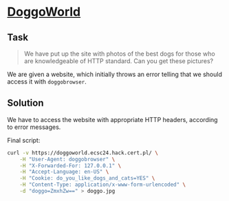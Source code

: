 # [DoggoWorld](https://hack.cert.pl/challenge/doggoworld)

## Task

> We have put up the site with photos of the best dogs for those who are knowledgeable of HTTP standard. Can you get these pictures?

We are given a website, which initially throws an error telling that we should access it with `doggobrowser`.

## Solution

We have to access the website with appropriate HTTP headers, according to error messages.

Final script:

```sh
curl -v https://doggoworld.ecsc24.hack.cert.pl/ \
    -H "User-Agent: doggobrowser" \
    -H "X-Forwarded-For: 127.0.0.1" \
    -H "Accept-Language: en-US" \
    -H "Cookie: do_you_like_dogs_and_cats=YES" \
    -H "Content-Type: application/x-www-form-urlencoded" \
    -d "doggo=ZmxhZw==" > doggo.jpg
```
